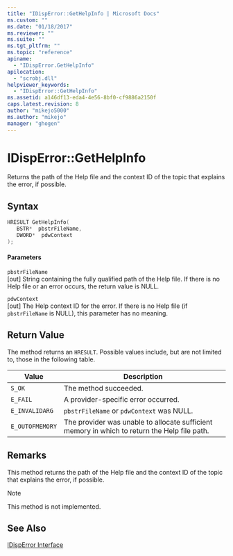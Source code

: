 ```yaml
---
title: "IDispError::GetHelpInfo | Microsoft Docs"
ms.custom: ""
ms.date: "01/18/2017"
ms.reviewer: ""
ms.suite: ""
ms.tgt_pltfrm: ""
ms.topic: "reference"
apiname: 
  - "IDispError.GetHelpInfo"
apilocation: 
  - "scrobj.dll"
helpviewer_keywords: 
  - "IDispError::GetHelpInfo"
ms.assetid: a146df13-eda4-4e56-8bf0-cf9886a2150f
caps.latest.revision: 8
author: "mikejo5000"
ms.author: "mikejo"
manager: "ghogen"
---
```

# IDispError::GetHelpInfo
Returns the path of the Help file and the context ID of the topic that explains the error, if possible.  
  
## Syntax  
  
```cpp
HRESULT GetHelpInfo(  
   BSTR*  pbstrFileName,  
   DWORD*  pdwContext  
);  
```  
  
#### Parameters  
 `pbstrFileName`  
 [out] String containing the fully qualified path of the Help file. If there is no Help file or an error occurs, the return value is NULL.  
  
 `pdwContext`  
 [out] The Help context ID for the error. If there is no Help file (if `pbstrFileName` is NULL), this parameter has no meaning.  
  
## Return Value  
 The method returns an `HRESULT`. Possible values include, but are not limited to, those in the following table.  
  
|Value|Description|  
|-----------|-----------------|  
|`S_OK`|The method succeeded.|  
|`E_FAIL`|A provider-specific error occurred.|  
|`E_INVALIDARG`|`pbstrFileName` or `pdwContext` was NULL.|  
|`E_OUTOFMEMORY`|The provider was unable to allocate sufficient memory in which to return the Help file path.|  
  
## Remarks  
 This method returns the path of the Help file and the context ID of the topic that explains the error, if possible.  
  
> [!NOTE]
>  This method is not implemented.  
  
## See Also  
 [IDispError Interface](../../winscript/reference/idisperror-interface.md)
